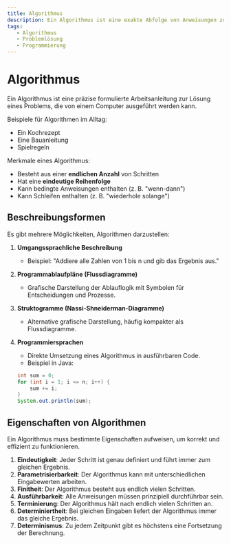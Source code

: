 ```yaml
---
title: Algorithmus
description: Ein Algorithmus ist eine exakte Abfolge von Anweisungen zur Lösung eines Problems, die von einem Computer ausgeführt werden kann.
tags:
   - Algorithmus
   - Problemlösung
   - Programmierung
---
```


# Algorithmus

Ein Algorithmus ist eine präzise formulierte Arbeitsanleitung zur Lösung eines Problems, die von einem Computer ausgeführt werden kann.

Beispiele für Algorithmen im Alltag:
- Ein Kochrezept
- Eine Bauanleitung
- Spielregeln

Merkmale eines Algorithmus:
- Besteht aus einer **endlichen Anzahl** von Schritten
- Hat eine **eindeutige Reihenfolge**
- Kann bedingte Anweisungen enthalten (z. B. "wenn-dann")
- Kann Schleifen enthalten (z. B. "wiederhole solange")

## Beschreibungsformen

Es gibt mehrere Möglichkeiten, Algorithmen darzustellen:

1. **Umgangssprachliche Beschreibung**
   - Beispiel: "Addiere alle Zahlen von 1 bis n und gib das Ergebnis aus."

2. **Programmablaufpläne (Flussdiagramme)**
   - Grafische Darstellung der Ablauflogik mit Symbolen für Entscheidungen und Prozesse.

3. **Struktogramme (Nassi-Shneiderman-Diagramme)**
   - Alternative grafische Darstellung, häufig kompakter als Flussdiagramme.

4. **Programmiersprachen**
   - Direkte Umsetzung eines Algorithmus in ausführbaren Code.
   - Beispiel in Java:
   ```java
   int sum = 0;
   for (int i = 1; i <= n; i++) {
       sum += i;
   }
   System.out.println(sum);
   ```

## Eigenschaften von Algorithmen

Ein Algorithmus muss bestimmte Eigenschaften aufweisen, um korrekt und effizient zu funktionieren.

1. **Eindeutigkeit**: Jeder Schritt ist genau definiert und führt immer zum gleichen Ergebnis.
2. **Parametrisierbarkeit**: Der Algorithmus kann mit unterschiedlichen Eingabewerten arbeiten.
3. **Finitheit**: Der Algorithmus besteht aus endlich vielen Schritten.
4. **Ausführbarkeit**: Alle Anweisungen müssen prinzipiell durchführbar sein.
5. **Terminierung**: Der Algorithmus hält nach endlich vielen Schritten an.
6. **Determiniertheit**: Bei gleichen Eingaben liefert der Algorithmus immer das gleiche Ergebnis.
7. **Determinismus**: Zu jedem Zeitpunkt gibt es höchstens eine Fortsetzung der Berechnung.

